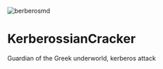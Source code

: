 ![berberosmd](https://github.com/Sulaimannabdul/KerberossianCracker/assets/151133481/4ad656be-6a95-464f-8d64-6939a210d6b0)

# KerberossianCracker
Guardian of the Greek underworld, kerberos attack
